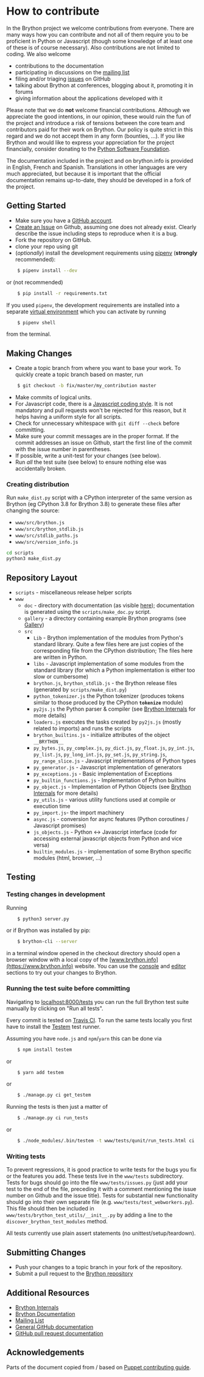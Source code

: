 # How to contribute

In the Brython project we welcome contributions from everyone. There are
many ways how you can contribute and not all of them require you to be
proficient in Python or Javascript (though some knowledge of at least one
of these is of course necessary). Also contributions are not limited to
coding. We also welcome

* contributions to the documentation
* participating in discussions on the [mailing list](https://groups.google.com/forum/#!forum/brython)
* filing and/or triaging [issues](https://github.com/brython-dev/brython/issues) on GitHub
* talking about Brython at conferences, blogging about it, promoting it in
  forums
* giving information about the applications developed with it

Please note that we do **not** welcome financial contributions. Although we
appreciate the good intentions, in our opinion, these would ruin the fun of
the project and introduce a risk of tensions between the core team and
contributors paid for their work on Brython. Our policy is quite strict in
this regard and we do not accept them in any form (bounties, ...). If you like
Brython and would like to express your appreciation for the project
financially, consider donating to the
[Python Software Foundation](https://www.python.org/psf/donations/).

The documentation included in the project and on brython.info is provided in
English, French and Spanish. Translations in other languages are very much
appreciated, but because it is important that the official documentation
remains up-to-date, they should be developed in a fork of the project.

## Getting Started

* Make sure you have a [GitHub account](https://github.com/signup/free).
* [Create an Issue](https://github.com/brython-dev/brython/issues/new) on
  Github, assuming one does not already exist. Clearly describe the issue
  including steps to reproduce when it is a bug.
* Fork the repository on GitHub.
* clone your repo using git
* (*optionally*) install the development requirements using [pipenv](https://docs.pipenv.org/) (**strongly** recommended):

```bash
    $ pipenv install --dev
```
  or (not recommended)
```bash
    $ pip install -r requirements.txt
```
  If you used `pipenv`, the development requirements are installed into a separate
  [virtual environment](https://docs.python.org/3/tutorial/venv.html) which you can activate
  by running
```bash
    $ pipenv shell
```
  from the terminal.


## Making Changes

* Create a topic branch from where you want to base your work. To quickly
  create a topic branch based on master, run
```bash
    $ git checkout -b fix/master/my_contribution master
```
* Make commits of logical units.
* For Javascript code, there is a
  [Javascript coding style](https://github.com/brython-dev/brython/wiki/Javascript-coding-style-for-Brython-scripts).
  It is not mandatory and pull requests won't be rejected for this reason, but
  it helps having a uniform style for all scripts.
* Check for unnecessary whitespace with `git diff --check` before committing.
* Make sure your commit messages are in the proper format. If the commit
  addresses an issue on Github, start the first line of the commit with the
  issue number in parentheses.
* If possible, write a unit-test for your changes (see below).
* Run _all_ the test suite (see below) to ensure nothing else was accidentally
  broken.

### Creating distribution

Run `make_dist.py` script with a CPython interpreter of the same version as
Brython (eg CPython 3.8 for Brython 3.8) to generate these files after 
changing the source:

- `www/src/brython.js`
- `www/src/brython_stdlib.js`
- `www/src/stdlib_paths.js`
- `www/src/version_info.js`

```bash
cd scripts
python3 make_dist.py
```

## Repository Layout

  - `scripts`   - miscellaneous release helper scripts
  - `www`
    - `doc` - directory with documentation (as visible [here](http://www.brython.info/static_doc/en/intro.html?lang=en)); documentation is generated using the `scripts/make_doc.py` script.
    - `gallery` - a directory containing example Brython programs (see [Gallery](http://www.brython.info/gallery/gallery_en.html?lang=en))
    - `src`
        - `Lib` - Brython implementation of the modules from Python's standard
          library. Quite a few files here are just copies of the corresponding
          file from the CPython distribution; The files here are written in
          Python.
        - `libs` - Javascript implementation of some modules from the standard
          library (for which a Python implementation is either too slow or
          cumbersome)
        - `brython.js`, `brython_stdlib.js` - the Brython release files
          (generated by `scripts/make_dist.py`)
        - `python_tokenizer.js` the Python tokenizer (produces tokens similar
           to those produced by the CPython __`tokenize`__ module)
        - `py2js.js` the Python parser & compiler (see [Brython Internals](https://github.com/brython-dev/brython/wiki/How-Brython-works) for more details)
        - `loaders.js` executes the tasks created by `py2js.js` (mostly related to imports) and runs the scripts
        - `brython_builtins.js` - initialize attributes of the object
          `__BRYTHON__`
        - `py_bytes.js`, `py_complex.js`, `py_dict.js`, `py_float.js`,
          `py_int.js`, `py_list.js`, `py_long_int.js`, `py_set.js`,
          `py_string.js`, `py_range_slice.js` - Javascript implementations of
          Python types
        - `py_generator.js` - Javascript implementation of generators
        - `py_exceptions.js` - Basic implementation of Exceptions
        - `py_builtin_functions.js` - Implementation of Python builtins
        - `py_object.js` - Implementation of Python Objects (see [Brython Internals](https://github.com/brython-dev/brython/wiki/How-Brython-works) for more details)
        - `py_utils.js` - various utility functions used at compile or
          execution time
        - `py_import.js`- the import machinery
        - `async.js` - conversion for async features (Python coroutines / Javascript promises)
        - `js_objects.js` - Python <-> Javascript interface (code for
          accessing external javascript objects from Python and vice versa)
        - `builtin_modules.js` - implementation of some Brython specific
          modules (html, browser, ...)


## Testing

### Testing changes in development

Running

```bash
    $ python3 server.py
```
or if Brython was installed by pip:
```bash
    $ brython-cli --server
```


in a terminal window opened in the checkout directory should open a browser
window with a local copy of the [www.brython.info](https://www.brython.info)
website. You can use the
[console](http://localhost:8000/tests/console.html?lang=en) and
[editor](http://localhost:8000/tests/editor.html?lang=en) sections to try
out your changes to Brython.

### Running the test suite before committing

Navigating to [localhost:8000/tests](http://localhost:8000/tests/)
you can run the full Brython test suite manually by clicking on "Run all
tests".

Every commit is tested on [Travis CI](https://travis-ci.org/brython-dev/brython).
To run the same tests locally you first have to install the
[Testem](https://github.com/testem/testem) test runner.

Assuming you have `node.js` and `npm`/`yarn` this can be done via

```bash
    $ npm install testem
```
or
```bash
    $ yarn add testem
```
or
```bash
    $ ./manage.py ci get_testem
```

Running the tests is then just a matter of
```bash
    $ ./manage.py ci run_tests
```
or
```bash
    $ ./node_modules/.bin/testem -t www/tests/qunit/run_tests.html ci
```


### Writing tests

To prevent regressions, it is good practice to write tests for the bugs you
fix or the features you add. These tests live in the `www/tests` subdirectory.
Tests for bugs should go into the file `www/tests/issues.py` (just add your test
to the end of the file, preceding it with a comment mentioning the issue number
on Github and the issue title). Tests for substantial new functionality should
go into their own separate file (e.g. `www/tests/test_webworkers.py`). This file
should then be included in `www/tests/brython_test_utils/__init__.py` by adding
a line to the `discover_brython_test_modules` method.

All tests currently use plain assert statements (no unittest/setup/teardown).


## Submitting Changes

* Push your changes to a topic branch in your fork of the repository.
* Submit a pull request to the [Brython repository](https://github.com/brython-dev/brython)

## Additional Resources

* [Brython Internals](https://github.com/brython-dev/brython/wiki/How-Brython-works)
* [Brython Documentation](http://www.brython.info/static_doc/en/intro.html?lang=en)
* [Mailing List](https://groups.google.com/forum/#!forum/brython)
* [General GitHub documentation](https://help.github.com/)
* [GitHub pull request documentation](https://help.github.com/articles/creating-a-pull-request/)

## Acknowledgements

Parts of the document copied from / based on [Puppet contributing guide](https://github.com/puppetlabs/puppet/blob/master/CONTRIBUTING.md).


